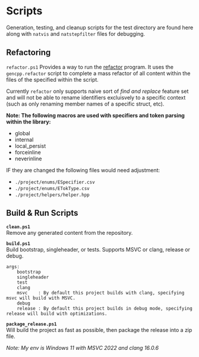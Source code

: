 # Scripts

Generation, testing, and cleanup scripts for the test directory are found here along with `natvis` and `natstepfilter` files for debugging.

## Refactoring

`refactor.ps1` Provides a way to run the [refactor](github.com/Ed94/refactor) program. It uses the `gencpp.refactor` script to complete a mass refactor of all content within the files of the specified within the script.

Currently `refactor` only supports naive sort of *find and replace* feature set and will not be able to rename identifiers excluisvely to a specific context (such as only renaming member names of a specific struct, etc).

**Note: The following macros are used with specifiers and token parsing within the library:**

* global
* internal
* local_persist
* forceinline
* neverinline

IF they are changed the following files would need adjustment:

* `./project/enums/ESpecifier.csv`
* `./project/enums/ETokType.csv`
* `./project/helpers/helper.hpp`

## Build & Run Scripts

**`clean.ps1`**  
Remove any generated content from the repository.

**`build.ps1`**  
Build bootstrap, singleheader, or tests. Supports MSVC or clang, release or debug.

```
args:
    bootstrap
    singleheader
    test
    clang
    msvc    : By default this project builds with clang, specifying msvc will build with MSVC.
    debug
    release : By default this project builds in debug mode, specifying release will build with optimizations.
```

**`package_release.ps1`**  
Will build the project as fast as possible, then package the release into a zip file.

*Note: My env is Windows 11 with MSVC 2022 and clang 16.0.6*
